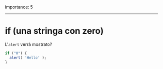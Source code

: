 importance: 5

---

# if (una stringa con zero)

L'`alert` verrà mostrato?

```js
if ("0") {
  alert( 'Hello' );
}
```

